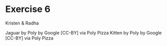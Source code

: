 # Exercise 6

Kristen & Radha

Jaguar by Poly by Google [CC-BY] via Poly Pizza
Kitten by Poly by Google [CC-BY] via Poly Pizza
 
